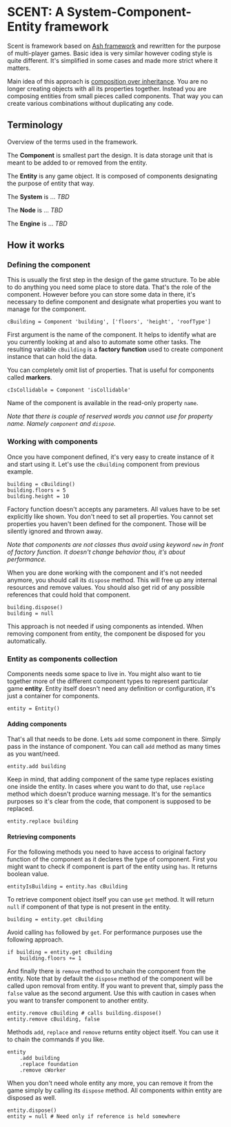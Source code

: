 # SCENT: A System-Component-Entity framework

Scent is framework based on [Ash framework](http://www.ashframework.org/) and rewritten for the purpose of multi-player games. Basic idea is very similar however coding style is quite different. It's simplified in some cases and made more strict where it matters.

Main idea of this approach is [composition over inheritance](http://en.wikipedia.org/wiki/Composition_over_inheritance). You are no longer creating objects with all its properties together. Instead you are composing entities from small pieces called components. That way you can create various combinations without duplicating any code.

## Terminology

Overview of the terms used in the framework.

The **Component** is smallest part the design. It is data storage unit that is meant to be added to or removed from the entity.

The **Entity** is any game object. It is composed of components designating the purpose of entity that way.

The **System** is ... *TBD*

The **Node** is ... *TBD*

The **Engine** is ... *TBD*

## How it works

### Defining the component

This is usually the first step in the design of the game structure. To be able to do anything you need some place to store data. That's the role of the component. However before you can store some data in there, it's necessary to define component and designate what properties you want to manage for the component.

	cBuilding = Component 'building', ['floors', 'height', 'roofType']

First argument is the name of the component. It helps to identify what are you currently looking at and also to automate some other tasks. The resulting variable `cBuilding` is a **factory function** used to create component instance that can hold the data. 

You can completely omit list of properties. That is useful for components called **markers**.

	cIsCollidable = Component 'isCollidable'

Name of the component is available in the read-only property `name`.

*Note that there is couple of reserved words you cannot use for property name. Namely `component` and `dispose`.*

### Working with components

Once you have component defined, it's very easy to create instance of it and start using it. Let's use the `cBuilding` component from previous example.

	building = cBuilding()
	building.floors = 5
	building.height = 10

Factory function doesn't accepts any parameters. All values have to be set explicitly like shown. You don't need to set all properties. You cannot set properties you haven't been defined for the component. Those will be silently ignored and thrown away.

*Note that components are not classes thus avoid using keyword `new` in front of factory function. It doesn't change behavior thou, it's about performance.*

When you are done working with the component and it's not needed anymore, you should call its `dispose` method. This will free up any internal resources and remove values. You should also get rid of any possible references that could hold that component.

	building.dispose()
	building = null

This approach is not needed if using components as intended. When removing component from entity, the component be disposed for you automatically.

### Entity as components collection

Components needs some space to live in. You might also want to tie together more of the different component types to represent particular game **entity**. Entity itself doesn't need any definition or configuration, it's just a container for components.

	entity = Entity()

#### Adding components

That's all that needs to be done. Lets `add` some component in there. Simply pass in the instance of component. You can call `add` method as many times as you want/need.

	entity.add building

Keep in mind, that adding component of the same type replaces existing one inside the entity. In cases where you want to do that, use `replace` method which doesn't produce warning message. It's for the semantics purposes so it's clear from the code, that component is supposed to be replaced.

	entity.replace building

#### Retrieving components

For the following methods you need to have access to original factory function of the component as it declares the type of component. First you might want to check if component is part of the entity using `has`. It returns boolean value.

	entityIsBuilding = entity.has cBuilding

To retrieve component object itself you can use `get` method. It will return `null` if component of that type is not present in the entity.

	building = entity.get cBuilding

Avoid calling `has` followed by `get`. For performance purposes use the following approach.

	if building = entity.get cBuilding
		building.floors += 1

And finally there is `remove` method to unchain the component from the entity. Note that by default the `dispose` method of the component will be called upon removal from entity. If you want to prevent that, simply pass the `false` value as the second argument. Use this with caution in cases when you want to transfer component to another entity.

	entity.remove cBuilding # calls building.dispose()
	entity.remove cBuilding, false

Methods `add`, `replace` and `remove` returns entity object itself. You can use it to chain the commands if you like.

	entity
		.add building
		.replace foundation
		.remove cWorker

When you don't need whole entity any more, you can remove it from the game simply by calling its `dispose` method. All components within entity are disposed as well.

	entity.dispose()
	entity = null # Need only if reference is held somewhere

